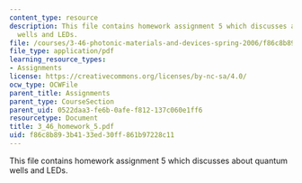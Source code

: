 ```yaml
---
content_type: resource
description: This file contains homework assignment 5 which discusses about quantum
  wells and LEDs.
file: /courses/3-46-photonic-materials-and-devices-spring-2006/f86c8b893b4133ed30ff861b97228c11_3_46_homework_5.pdf
file_type: application/pdf
learning_resource_types:
- Assignments
license: https://creativecommons.org/licenses/by-nc-sa/4.0/
ocw_type: OCWFile
parent_title: Assignments
parent_type: CourseSection
parent_uid: 0522daa3-fe6b-0afe-f812-137c060e1ff6
resourcetype: Document
title: 3_46_homework_5.pdf
uid: f86c8b89-3b41-33ed-30ff-861b97228c11
---
```

This file contains homework assignment 5 which discusses about quantum wells and LEDs.